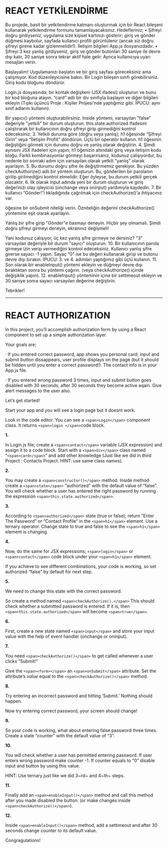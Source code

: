 # REACT YETKİLENDİRME

Bu projede, basit bir yetkilendirme katmanı oluşturmak için bir React bileşeni kullanarak yetkilendirme formunu tamamlayacaksınız.
Hedefleriniz;
• Şifreyi doğru girdiyseniz, uygulama size kişisel kartınızı gösterir; giriş ve gönder düğmesi kaybolur, sayfada kullanıcı profili görüntülenir (ancak siz doğru şifreyi girene kadar gizlenmelidir!). İletişim bilgileri App.js dosyanızdadır.
• Şifreyi 3 kez yanlış girdiyseniz, giriş ve gönder butonları 30 saniye ile devre dışı kalır, 30 saniye sonra tekrar aktif hale gelir. Ayrıca kullanıcıya uyarı mesajları verin.

Başlayalım!
Uygulamanızı başlatın ve bir giriş sayfası göreceksiniz ama çalışmıyor.
Kod düzenleyicisine bakın. Bir Login bileşen sınıfı görebilirsiniz. Giriş kodu bloğunu döndürür.

Login.js dosyasında; bir kontak değişkeni (JSX ifadesi) oluşturun ve bunu bir kod bloğuna atayın. “card” adlı bir div sınıfıyla başlayın ve diğer bilgileri ekleyin (Tıpkı üçüncü Proje : Kişiler Projesi'nde yaptığımız gibi. İPUCU: aynı sınıf adlarını kullanın).

Bir yapıcı() yöntemi oluşturabilirsiniz. Inside yöntemi, varsayılan "false" değeriyle "yetkili" bir durum oluşturun. this.state.authorized ifadesini çalıştırarak bir kullanıcının doğru şifreyi girip girmediğini kontrol edeceksiniz.
3.
Yetkili duruma göre (doğru veya yanlış); h1 öğesinde “Şifreyi Girin” veya “İletişim Profili” döndürün. Üçlü bir operatör kullanın. h1 öğesinin değiştiğini görmek için durumu doğru ve yanlış olarak değiştirin.
4.
Şimdi aynısını JSX ifadeleri için yapın; h1 öğenizin altındaki giriş veya iletişim kodu bloğu.
Farklı kombinasyonlar görmeyi başarırsanız, kodunuz çalışıyordur, bu nedenle bir sonraki adım için varsayılan olarak yetkili “yanlış” olarak ayarlayın.
5.
Bu durumu doğru şifre ile değiştirmemiz gerekiyor.
Bu yüzden checkAuthorize() adlı bir yöntem oluşturun. Bu, gönderilen bir parolanın girilip girilmediğini kontrol etmelidir. Eğer öyleyse, bu.durum.yetkili gerçek olacaktır.
6.
İlk olarak input adında yeni bir durum oluşturun ve giriş değerinizi olay işleyicisi (onchange veya oninput) yardımıyla kaydedin.
7.
Bir kullanıcı “Gönder!”i tıkladığında çağrılmak için checkAuthorize()'a ihtiyacınız var.

<form> öğesine bir onSubmit niteliği verin. Özniteliğin değerini checkAuthorize() yöntemine eşit olarak ayarlayın.

Yanlış bir şifre girip "Gönder"e basmayı deneyin. Hiçbir şey olmamalı.
Şimdi doğru şifreyi girmeyi deneyin, ekranınız değişmeli!

Yani kodunuz çalışıyor, üç kez yanlış şifre girmeye ne dersiniz? "3" varsayılan değeriyle bir durum "sayıcı" oluşturun.
10.
Bir kullanıcının parola girmeye izin verip vermediğini kontrol edeceksiniz. Kullanıcı yanlış şifre girerse sayacı -1 yapın. Sayaç “0” ise bu değeri kullanarak girişi ve butonu devre dışı bırakın.
İPUCU: 3. ve 4. adımları yaptığımız gibi üçlü kullanın.
11.
Son olarak bir enableInput() yöntemi ekleyin ve düğmeyi devre dışı bıraktıktan sonra bu yöntemi çağırın. (veya checkAuthorize() içinde değişiklik yapın).
12.
enableInput() yönteminin içine bir settimeout ekleyin ve 30 saniye sonra sayacı varsayılan değerine değiştirin.

Tebrikler!

---

# REACT AUTHORIZATION

In this project, you’ll
accomplish authorization form by using a React component to set up a simple
authorization layer.

Your goals are;

·
If you entered correct password, app shows you personal card; input
and submit button dissappears, user profile displays on the page (but it should
be hidden until you enter a correct password!). The contact info is in your
App.js file.

·
If you entered wrong password 3 times, input and submit button
goes disabled with 30 seconds, after 30 seconds they become active aqain. Give
alert messages to the user also.

Let’s
get started!

Start your app and you
will see a login page but it doesnt work.

Look in the code editor. You can see a `<span>Login</span>` component class. It
returns `<span>login </span>`code block.

**1.**

In Login.js file; create a `<span>contact</span>` variable (JSX expression) and assign it to a code block. Start
with a `<span>div</span>` class
named “`<span>card</span>`” and
add other knowledge (Just like we did in third Project : Contacts Project.
HINT: use same class names).

**2.**

You may create a `<span>constructor()</span>` method.
Inside method create a `<span>state</span>` “authorized”
with the default value of “false”. You will check whether a user has entered
the right password by running the expression `<span>this.state.authorized</span>`.

**3.**

According to `<span>authorized</span>` state
(true or false); return “Enter The Password” or “Contact Profile” in the `<span>h1</span>`
element. Use a ternary operator. Change state to true and false to see the `<span>h1</span>`
element is changing.

**4.**

Now, do the same for JSX expressions; `<span>login</span>` or `<span>contact</span>` code
block under your `<span>h1</span>` element.

If you achieve to see different
combinations, your code is working, so set authorized “false” by default for
next step.

**5.**

We need to change this state with the correct password.

So create a method
named `<span>checkAuthorize().</span>` This should
check whether a submitted password is entered. If it is, then `<span>this.state.authorized</span>` will
become `<span>true</span>`.

**6.**

First, create a new state named `<span>input</span>` and
store your input value with the help of event handler (onchange or oninput).

**7.**

You need `<span>checkAuthorize()</span>` to
get called whenever a user clicks “Submit!”

Give the `<span><form></span>` an `<span>onSubmit</span>` attribute.
Set the attribute’s *value* equal
to the `<span>checkAuthorize()</span>` method.

**8.**

Try entering an
incorrect password and hitting ‘Submit.’ Nothing should happen.

Now try entering correct
password, your screen should change!

**9.**

So your code is
working, what about entering false password three times. Create a state “counter”
with the default value of “3”.

**10.**

You will check whether
a user has permitted entering password. If user enters wrong password make
counter -1. If counter equals to “0” disable input and button by using this
value.

HINT: Use ternary just
like we did 3~rd~ and 4~th~ steps.

**11.**

Finally add an `<span>enableInput()</span>`
method and call this method after you made disabled the button. (or make
changes inside `<span>checkAuthorize()</span>`).

**12.**

Inside `<span>enableInput()</span>`
method, add a settimeout and after 30 seconds change counter to its default value.

Congragulations!
